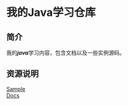 # 我的Java学习仓库
## 简介
我的***java***学习内容，包含文档以及一些实例源码。  
## 资源说明
[Sample](https://github.com/kswapd/JavaSamples.git)    
[Docs](https://github.com/kswapd/JavaSamples.git)